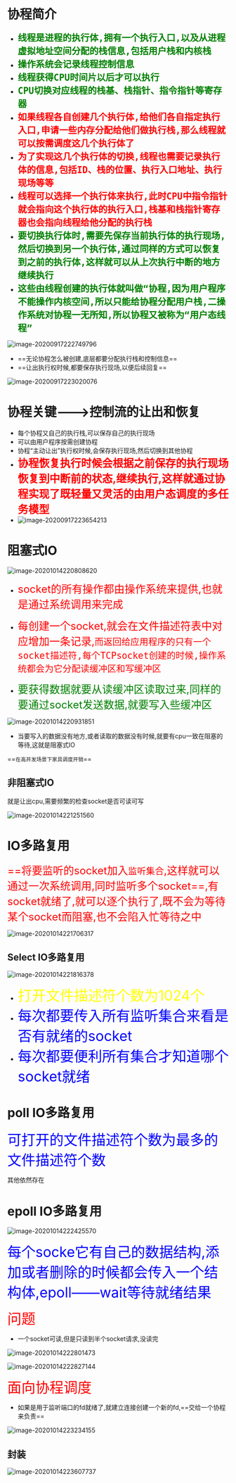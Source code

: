 # 协程简介

- <font color=green size=5x><b>`线程是进程的执行体,拥有一个执行入口,以及从进程虚拟地址空间分配的栈信息,包括用户栈和内核栈`</b></font>
- <font color=green size=5x><b>`操作系统会记录线程控制信息`</b></font>
- <font color=green size=5x><b>`线程获得CPU时间片以后才可以执行`</b></font>
- <font color=green size=5x><b>`CPU切换对应线程的栈基、栈指针、指令指针等寄存器`</b></font>
- <font color=red size=5x><b>`如果线程各自创建几个执行体,给他们各自指定执行入口,申请一些内存分配给他们做执行栈,那么线程就可以按需调度这几个执行体了`</b></font>
- <font color=red size=5x><b>`为了实现这几个执行体的切换,线程也需要记录执行体的信息,包括ID、栈的位置、执行入口地址、执行现场等等`</b></font>
- <font color=red size=5x><b>`线程可以选择一个执行体来执行,此时CPU中指令指针就会指向这个执行体的执行入口,栈基和栈指针寄存器也会指向线程给他分配的执行栈`</b></font>
- <font color=green size=5x><b>`要切换执行体时,需要先保存当前执行体的执行现场,然后切换到另一个执行体,通过同样的方式可以恢复到之前的执行体,这样就可以从上次执行中断的地方继续执行`</b></font>
- <font color=green size=5x><b>`这些由线程创建的执行体就叫做“协程,因为用户程序不能操作内核空间,所以只能给协程分配用户栈,二操作系统对协程一无所知,所以协程又被称为“用户态线程”`</b></font>



![image-20200917222749796](gorutine.assets/image-20200917222749796.png)





- ==无论协程怎么被创建,底层都要分配执行栈和控制信息==
- ==让出执行权时候,都要保存执行现场,以便后续回复==

![image-20200917223020076](gorutine.assets/image-20200917223020076.png)



# 协程关键--->控制流的让出和恢复

- 每个协程又自己的执行栈,可以保存自己的执行现场
- 可以由用户程序按需创建协程
- 协程“主动让出”执行权时候,会保存执行现场,然后切换到其他协程
- <font color=red size=5x><b>协程恢复执行时候会根据之前保存的执行现场恢复到中断前的状态,继续执行,这样就通过协程实现了既轻量又灵活的由用户态调度的多任务模型</b></font>
- ![image-20200917223654213](gorutine.assets/image-20200917223654213.png)



# 阻塞式IO

![image-20201014220808620](gorutine.assets/image-20201014220808620.png)



- <font color=red size=5x>socket的所有操作都由操作系统来提供,也就是通过系统调用来完成</font>
- <font color=red size=5x>每创建一个socket,就会在文件描述符表中对应增加一条记录,`而返回给应用程序的只有一个socket描述符,每个TCPsocket创建的时候,操作系统都会为它分配读缓冲区和写缓冲区`</font>

- <font color=green size=5x>要获得数据就要从读缓冲区读取过来,同样的要通过socket发送数据,就要写入些缓冲区</font>

![image-20201014220931851](gorutine.assets/image-20201014220931851.png)



- 当要写入的数据没有地方,或者读取的数据没有时候,就要有cpu一致在阻塞的等待,这就是阻塞式IO

==`在高并发场景下家具调度开销`==

## 非阻塞式IO

就是让出cpu,需要频繁的检查socket是否可读可写

![image-20201014221251560](gorutine.assets/image-20201014221251560.png)



# IO多路复用

<font color= red size=5x>==将要监听的socket加入`监听集合`,这样就可以通过一次系统调用,同时监听多个socket==,有socket就绪了,就可以逐个执行了,既不会为等待某个socket而阻塞,也不会陷入忙等待之中</font>

![image-20201014221706317](gorutine.assets/image-20201014221706317.png)



## Select IO多路复用

![image-20201014221816378](gorutine.assets/image-20201014221816378.png)

- <font color= yellow size=6x>打开文件描述符个数为1024个</font>
- <font color= blue size=6x>每次都要传入所有监听集合来看是否有就绪的socket</font>
- <font color= blue size=6x>每次都要便利所有集合才知道哪个socket就绪</font>

# poll IO多路复用

<font color= blue size=6x>可打开的文件描述符个数为最多的文件描述符个数</font>

其他依然存在



# epoll IO多路复用

![image-20201014222425570](gorutine.assets/image-20201014222425570.png)

<font color= blue size=6x>每个socke它有自己的数据结构,添加或者删除的时候都会传入一个结构体,epoll——wait等待就绪结果</font>

<font color= red size=6x>问题</font>

- 一个socket可读,但是只读到半个socket请求,没读完

![image-20201014222801473](gorutine.assets/image-20201014222801473.png)



![image-20201014222827144](gorutine.assets/image-20201014222827144.png)

<font color=red size=6x>面向协程调度</font>

- 如果是用于监听端口的fd就绪了,就建立连接创建一个新的fd,==交给一个协程来负责==

![image-20201014223234155](gorutine.assets/image-20201014223234155.png)

## 封装

![image-20201014223607737](gorutine.assets/image-20201014223607737.png)



















































































































































































